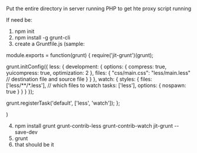 Put the entire directory in server running PHP to get hte proxy script running

If need be:

1. npm init
2. npm install -g grunt-cli
3. create a Gruntfile.js (sample:

module.exports = function(grunt) {
  require('jit-grunt')(grunt);

  grunt.initConfig({
    less: {
      development: {
        options: {
          compress: true,
          yuicompress: true,
          optimization: 2
        },
        files: {
          "css/main.css": "less/main.less" // destination file and source file
        }
      }
    },
    watch: {
      styles: {
        files: ['less/**/*.less'], // which files to watch
        tasks: ['less'],
        options: {
          nospawn: true
        }
      }
    }
  });

  grunt.registerTask('default', ['less', 'watch']);
};

)

4. npm install grunt grunt-contrib-less grunt-contrib-watch jit-grunt --save-dev
5. grunt
6. that should be it

